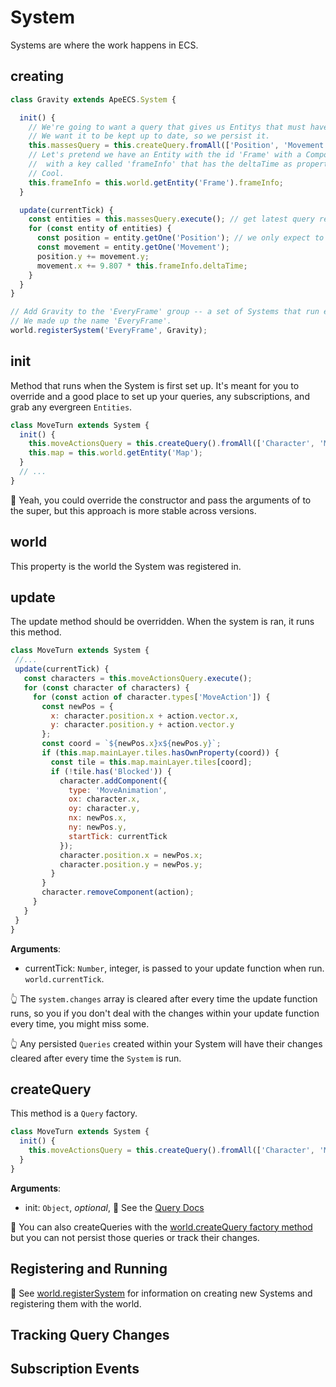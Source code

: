 # System

Systems are where the work happens in ECS.


## creating

```js
class Gravity extends ApeECS.System {

  init() {
    // We're going to want a query that gives us Entitys that must have all of these Components at least.
    // We want it to be kept up to date, so we persist it.
    this.massesQuery = this.createQuery.fromAll(['Position', 'Movement', 'Mass']).persist();
    // Let's pretend we have an Entity with the id 'Frame' with a Component
    //  with a key called 'frameInfo' that has the deltaTime as property.
    // Cool.
    this.frameInfo = this.world.getEntity('Frame').frameInfo;
  }

  update(currentTick) {
    const entities = this.massesQuery.execute(); // get latest query results
    for (const entity of entities) {
      const position = entity.getOne('Position'); // we only expect to have one of these
      const movement = entity.getOne('Movement');
      position.y += movement.y;
      movement.x += 9.807 * this.frameInfo.deltaTime;
    }
  }
}

// Add Gravity to the 'EveryFrame' group -- a set of Systems that run every rendering frame.
// We made up the name 'EveryFrame'.
world.registerSystem('EveryFrame', Gravity);
```

## init

Method that runs when the System is first set up. It's meant for you to override and a good place to set up your queries, any subscriptions, and grab any evergreen `Entities`.

```js
class MoveTurn extends System {
  init() {
    this.moveActionsQuery = this.createQuery().fromAll(['Character', 'MoveAction', 'Position']).persist();
    this.map = this.world.getEntity('Map');
  }
  // ...
}
```

💭 Yeah, you could override the constructor and pass the arguments of to the super, but this approach is more stable across versions.

## world

This property is the world the System was registered in.

## update

The update method should be overridden. When the system is ran, it runs this method.

```js
class MoveTurn extends System {
 //...
 update(currentTick) {
   const characters = this.moveActionsQuery.execute();
   for (const character of characters) {
     for (const action of character.types['MoveAction']) {
       const newPos = {
         x: character.position.x + action.vector.x,
         y: character.position.y + action.vector.y
       };
       const coord = `${newPos.x}x${newPos.y}`;
       if (this.map.mainLayer.tiles.hasOwnProperty(coord)) {
         const tile = this.map.mainLayer.tiles[coord];
         if (!tile.has('Blocked')) {
           character.addComponent({
             type: 'MoveAnimation',
             ox: character.x,
             oy: character.y,
             nx: newPos.x,
             ny: newPos.y,
             startTick: currentTick
           });
           character.position.x = newPos.x;
           character.position.y = newPos.y;
         }
       }
       character.removeComponent(action);
     }
   }
 }
}
```

**Arguments**:
* currentTick: `Number`, integer, is passed to your update function when run. `world.currentTick`.

👆 The `system.changes` array is cleared after every time the update function runs, so you if you don't deal with the changes within your update function every time, you might miss some.

👆 Any persisted `Queries` created within your System will have their changes cleared after every time the `System` is run.

## createQuery

This method is a `Query` factory.

```js
class MoveTurn extends System {
  init() {
    this.moveActionsQuery = this.createQuery().fromAll(['Character', 'MoveAction', 'Position']).persist();
  }
}
```

**Arguments**:
* init: `Object`, _optional_, 👀 See the [Query Docs](./Query.md)

👀 You can also createQueries with the [world.createQuery factory method](./World.md#createquery) but you can not persist those queries or track their changes.

## Registering and Running

👀 See [world.registerSystem](./World.md#registersystem) for information on creating new Systems and registering them with the world.

## Tracking Query Changes

## Subscription Events

